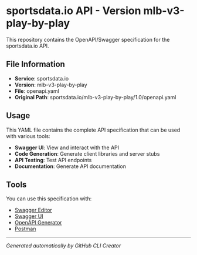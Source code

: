 # sportsdata.io API - Version mlb-v3-play-by-play

This repository contains the OpenAPI/Swagger specification for the sportsdata.io API.

## File Information

- **Service**: sportsdata.io
- **Version**: mlb-v3-play-by-play
- **File**: openapi.yaml
- **Original Path**: sportsdata.io/mlb-v3-play-by-play/1.0/openapi.yaml

## Usage

This YAML file contains the complete API specification that can be used with various tools:

- **Swagger UI**: View and interact with the API
- **Code Generation**: Generate client libraries and server stubs
- **API Testing**: Test API endpoints
- **Documentation**: Generate API documentation

## Tools

You can use this specification with:

- [Swagger Editor](https://editor.swagger.io/)
- [Swagger UI](https://swagger.io/tools/swagger-ui/)
- [OpenAPI Generator](https://openapi-generator.tech/)
- [Postman](https://www.postman.com/)

---

*Generated automatically by GitHub CLI Creator*
